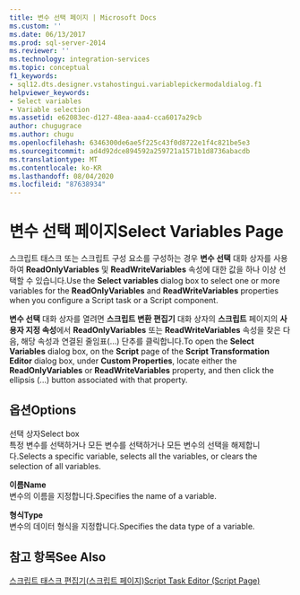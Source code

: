 ```yaml
---
title: 변수 선택 페이지 | Microsoft Docs
ms.custom: ''
ms.date: 06/13/2017
ms.prod: sql-server-2014
ms.reviewer: ''
ms.technology: integration-services
ms.topic: conceptual
f1_keywords:
- sql12.dts.designer.vstahostingui.variablepickermodaldialog.f1
helpviewer_keywords:
- Select variables
- Variable selection
ms.assetid: e62083ec-d127-48ea-aaa4-cca6017a29cb
author: chugugrace
ms.author: chugu
ms.openlocfilehash: 6346300de6ae5f225c43f0d8722e1f4c821be5e3
ms.sourcegitcommit: ad4d92dce894592a259721a1571b1d8736abacdb
ms.translationtype: MT
ms.contentlocale: ko-KR
ms.lasthandoff: 08/04/2020
ms.locfileid: "87638934"
---
```

# <a name="select-variables-page"></a><span data-ttu-id="7e1a0-102">변수 선택 페이지</span><span class="sxs-lookup"><span data-stu-id="7e1a0-102">Select Variables Page</span></span>
  <span data-ttu-id="7e1a0-103">스크립트 태스크 또는 스크립트 구성 요소를 구성하는 경우 **변수 선택** 대화 상자를 사용하여 **ReadOnlyVariables** 및 **ReadWriteVariables** 속성에 대한 값을 하나 이상 선택할 수 있습니다.</span><span class="sxs-lookup"><span data-stu-id="7e1a0-103">Use the **Select variables** dialog box to select one or more variables for the **ReadOnlyVariables** and **ReadWriteVariables** properties when you configure a Script task or a Script component.</span></span>  
  
 <span data-ttu-id="7e1a0-104">**변수 선택** 대화 상자를 열려면 **스크립트 변환 편집기** 대화 상자의 **스크립트** 페이지의 **사용자 지정 속성**에서 **ReadOnlyVariables** 또는 **ReadWriteVariables** 속성을 찾은 다음, 해당 속성과 연결된 줄임표(…) 단추를 클릭합니다.</span><span class="sxs-lookup"><span data-stu-id="7e1a0-104">To open the **Select Variables** dialog box, on the **Script** page of the **Script Transformation Editor** dialog box, under **Custom Properties**, locate either the **ReadOnlyVariables** or **ReadWriteVariables** property, and then click the ellipsis (...) button associated with that property.</span></span>  
  
## <a name="options"></a><span data-ttu-id="7e1a0-105">옵션</span><span class="sxs-lookup"><span data-stu-id="7e1a0-105">Options</span></span>  
 <span data-ttu-id="7e1a0-106">선택 상자</span><span class="sxs-lookup"><span data-stu-id="7e1a0-106">Select box</span></span>  
 <span data-ttu-id="7e1a0-107">특정 변수를 선택하거나 모든 변수를 선택하거나 모든 변수의 선택을 해제합니다.</span><span class="sxs-lookup"><span data-stu-id="7e1a0-107">Selects a specific variable, selects all the variables, or clears the selection of all variables.</span></span>  
  
 <span data-ttu-id="7e1a0-108">**이름**</span><span class="sxs-lookup"><span data-stu-id="7e1a0-108">**Name**</span></span>  
 <span data-ttu-id="7e1a0-109">변수의 이름을 지정합니다.</span><span class="sxs-lookup"><span data-stu-id="7e1a0-109">Specifies the name of a variable.</span></span>  
  
 <span data-ttu-id="7e1a0-110">**형식**</span><span class="sxs-lookup"><span data-stu-id="7e1a0-110">**Type**</span></span>  
 <span data-ttu-id="7e1a0-111">변수의 데이터 형식을 지정합니다.</span><span class="sxs-lookup"><span data-stu-id="7e1a0-111">Specifies the data type of a variable.</span></span>  
  
## <a name="see-also"></a><span data-ttu-id="7e1a0-112">참고 항목</span><span class="sxs-lookup"><span data-stu-id="7e1a0-112">See Also</span></span>  
 [<span data-ttu-id="7e1a0-113">스크립트 태스크 편집기&#40;스크립트 페이지&#41;</span><span class="sxs-lookup"><span data-stu-id="7e1a0-113">Script Task Editor &#40;Script Page&#41;</span></span>](../script-task-editor-script-page.md)  
  
  
